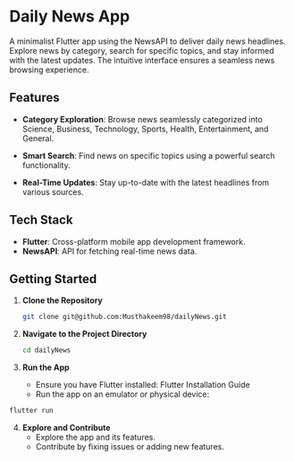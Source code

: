 # Daily News App

A minimalist Flutter app using the NewsAPI to deliver daily news headlines. Explore news by category, search for specific topics, and stay informed with the latest updates. The intuitive interface ensures a seamless news browsing experience.

## Features

- **Category Exploration**: Browse news seamlessly categorized into Science, Business, Technology, Sports, Health, Entertainment, and General.

- **Smart Search**: Find news on specific topics using a powerful search functionality.

- **Real-Time Updates**: Stay up-to-date with the latest headlines from various sources.

## Tech Stack

- **Flutter**: Cross-platform mobile app development framework.
- **NewsAPI**: API for fetching real-time news data.

## Getting Started

1. **Clone the Repository**
   ```bash
   git clone git@github.com:Musthakeem98/dailyNews.git
   ```

2. **Navigate to the Project Directory**
   ```bash
   cd dailyNews
   ```
3. **Run the App**
   - Ensure you have Flutter installed: Flutter Installation Guide
   - Run the app on an emulator or physical device:
  ```bash
  flutter run
  ```
4. **Explore and Contribute**
   - Explore the app and its features.
   - Contribute by fixing issues or adding new features.
